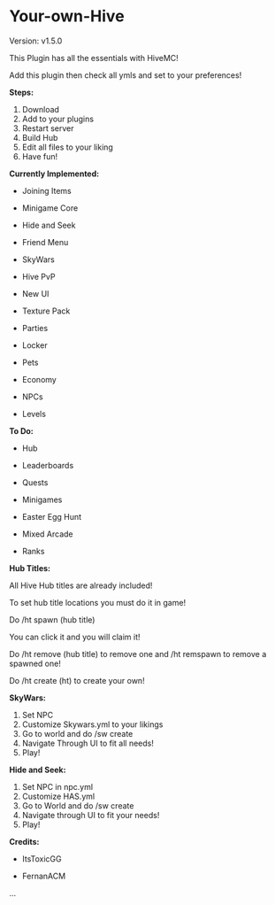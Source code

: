 # Your-own-Hive

Version: v1.5.0

This Plugin has all the essentials with HiveMC!

Add this plugin then check all ymls and set to your preferences!

**Steps:**

1. Download
2. Add to your plugins
3. Restart server
4. Build Hub
5. Edit all files to your liking
6. Have fun!

**Currently Implemented:**

- Joining Items

- Minigame Core

- Hide and Seek

- Friend Menu

- SkyWars

- Hive PvP

- New UI

- Texture Pack

- Parties

- Locker

- Pets

- Economy

- NPCs

- Levels

**To Do:**

- Hub

- Leaderboards

- Quests

- Minigames

- Easter Egg Hunt

- Mixed Arcade

- Ranks

**Hub Titles:**

All Hive Hub titles are already included!

To set hub title locations you must do it in game!

Do /ht spawn (hub title)

You can click it and you will claim it!

Do /ht remove (hub title) to remove one and /ht remspawn to remove a spawned one!

Do /ht create (ht) to create your own!

**SkyWars:**

1. Set NPC
2. Customize Skywars.yml to your likings
3. Go to world and do /sw create
4. Navigate Through UI to fit all needs!
5. Play!

**Hide and Seek:**

1. Set NPC in npc.yml
2. Customize HAS.yml
3. Go to World and do /sw create
4. Navigate through UI to fit your needs!
5. Play!

**Credits:**

- ItsToxicGG

- FernanACM

...
